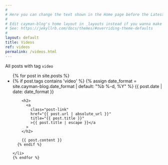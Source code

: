 ```yaml
---
#
# Here you can change the text shown in the Home page before the Latest Posts section.
#
# Edit cayman-blog's home layout in _layouts instead if you wanna make some changes
# See: https://jekyllrb.com/docs/themes/#overriding-theme-defaults
#
layout: default
title: Videos
ref: videos
permalink: /videos.html
---
```


All posts with tag `video`

<div>
<ul class="post-list">
    {% for post in site.posts %}
    <li>
      {% if post.tags contains 'video' %}
        {% assign date_format = site.cayman-blog.date_format | default: "%b %-d, %Y" %}
        <span class="post-meta">{{ post.date | date: date_format }}</span>

        <h2>
          <a
            class="post-link"
            href="{{ post.url | absolute_url }}"
            title="{{ post.title }}"
            >{{ post.title | escape }}</a
          >
        </h2>

        {{ post.content }}
      {% endif %}

    </li>
    {% endfor %}

  </ul>
</div>

